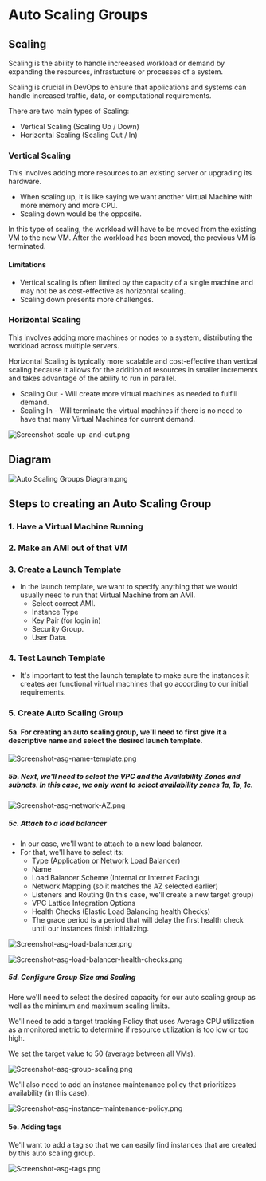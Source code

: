 # Auto Scaling Groups

## Scaling

Scaling is the ability to handle increeased workload or demand by expanding the resources, infrastucture or processes of a system. 

Scaling is crucial in DevOps to ensure that applications and systems can handle increased traffic, data, or computational requirements. 

There are two main types of Scaling:
* Vertical Scaling (Scaling Up / Down)
* Horizontal Scaling (Scaling Out / In)

### Vertical Scaling

This involves adding more resources to an existing server or upgrading its hardware. 

* When scaling up, it is like saying we want another Virtual Machine with more memory and more CPU.
* Scaling down would be the opposite.

In this type of scaling, the workload will have to be moved from the existing VM to the new VM. After the workload has been moved, the previous VM is terminated.

#### Limitations

* Vertical scaling is often limited by the capacity of a single machine and may not be as cost-effective as horizontal scaling.
* Scaling down presents more challenges.

### Horizontal Scaling

This involves adding more machines or nodes to a system, distributing the workload across multiple servers. 

Horizontal Scaling is typically more scalable and cost-effective than vertical scaling because it allows for the addition of resources in smaller increments and takes advantage of the ability to run in parallel.

* Scaling Out - Will create more virtual machines as needed to fulfill demand.
* Scaling In - Will terminate the virtual machines if there is no need to have that many Virtual Machines for current demand.

![Screenshot-scale-up-and-out.png](../readme-images/Screenshot-scale-up-and-out.png)


## Diagram 

![Auto Scaling Groups Diagram.png](<../readme-images/Auto Scaling Groups Diagram.png>)

## Steps to creating an Auto Scaling Group

### 1. Have a Virtual Machine Running

### 2. Make an AMI out of that VM

### 3. Create a Launch Template

* In the launch template, we want to specify anything that we would usually need to run that Virtual Machine from an AMI.
  * Select correct AMI.
  * Instance Type
  * Key Pair (for login in)
  * Security Group.
  * User Data.

### 4. Test Launch Template

* It's important to test the launch template to make sure the instances it creates aer functional virtual machines that go according to our initial requirements.

### 5. Create Auto Scaling Group

#### 5a. For creating an auto scaling group, we'll need to first give it a descriptive name and select the desired launch template.

![Screenshot-asg-name-template.png](../readme-images/Screenshot-asg-name-template.png)

##### 5b. Next, we'll need to select the VPC and the Availability Zones and subnets. In this case, we only want to select availability zones 1a, 1b, 1c.

![Screenshot-asg-network-AZ.png](../readme-images/Screenshot-asg-network-AZ.png)

##### 5c. Attach to a load balancer

* In our case, we'll want to attach to a new load balancer. 
* For that, we'll have to select its:
  * Type (Application or Network Load Balancer)
  * Name
  * Load Balancer Scheme (Internal or Internet Facing)
  * Network Mapping (so it matches the AZ selected earlier)
  * Listeners and Routing (In this case, we'll create a new target group)
  * VPC Lattice Integration Options
  * Health Checks (Elastic Load Balancing health Checks)
  * The grace period is a period that will delay the first health check until our instances finish initializing.

![Screenshot-asg-load-balancer.png](../readme-images/Screenshot-asg-load-balancer.png)

![Screenshot-asg-load-balancer-health-checks.png](../readme-images/Screenshot-asg-load-balancer-health-checks.png)

##### 5d. Configure Group Size and Scaling

Here we'll need to select the desired capacity for our auto scaling group as well as the minimum and maximum scaling limits.

We'll need to add a target tracking Policy that uses Average CPU utilization as a monitored metric to determine if resource utilization is too low or too high.

We set the target value to 50 (average between all VMs).

![Screenshot-asg-group-scaling.png](../readme-images/Screenshot-asg-group-scaling.png)

We'll also need to add an instance maintenance policy that prioritizes availability (in this case).

![Screenshot-asg-instance-maintenance-policy.png](../readme-images/Screenshot-asg-instance-maintenance-policy.png)

#### 5e. Adding tags

We'll want to add a tag so that we can easily find instances that are created by this auto scaling group.

![Screenshot-asg-tags.png](../readme-images/Screenshot-asg-tags.png)


